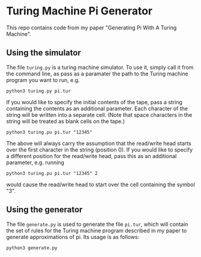 # Turing Machine Pi Generator

This repo contains code from my paper "Generating Pi With A Turing Machine".

## Using the simulator
The file `turing.py` is a turing machine simulator. To use it, simply call it from the command line, as pass as a paramater the path to the Turing machine program you want to run, e.g.

```
python3 turing.py pi.tur
```

If you would like to specify the initial contents of the tape, pass a string containing the contents as an additional parameter. Each character of the string will be written into a separate cell. (Note that space characters in the string will be treated as blank cells on the tape.)

```
python3 turing.pu pi.tur "12345"
```

The above will always carry the assumption that the read/write head starts over the first character in the string (position 0). If you would like to specify a different position for the read/write head, pass this as an additional parameter, e.g. running

```
python3 turing.pu pi.tur "12345" 2
```
would cause the read/write head to start over the cell containing the symbol "3".


## Using the generator
The file `generate.py` is used to generate the file `pi.tur`, which will contain the set of rules for the Turing machine program described in my paper to generate approximations of pi. Its usage is as follows:

```
python3 generate.py
```
